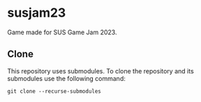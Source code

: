 # susjam23
Game made for SUS Game Jam 2023.

## Clone
This repository uses submodules. To clone the repository and its submodules use the following command:

```
git clone --recurse-submodules
```